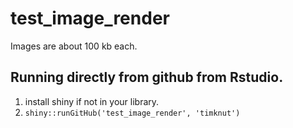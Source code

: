 # test_image_render
Images are about 100 kb each. 

## Running directly from github from Rstudio.
1. install shiny if not in your library.
2. `shiny::runGitHub('test_image_render', 'timknut')`

